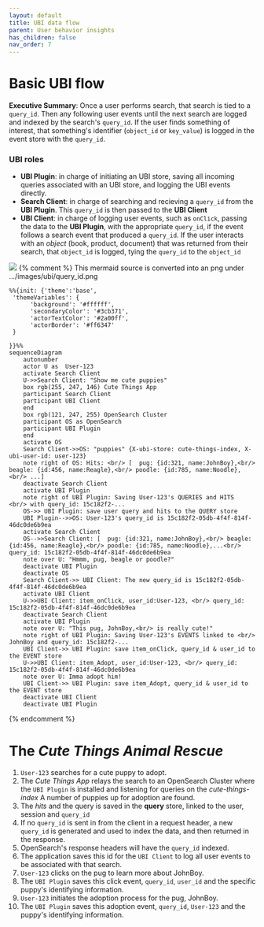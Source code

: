 ```yaml
---
layout: default
title: UBI data flow
parent: User behavior insights
has_children: false
nav_order: 7
---
```


# Basic UBI flow
**Executive Summary**: Once a user performs search, that search is tied to a `query_id`.  Then any following user events until the next search are logged and indexed by the search's `query_id`. If the user finds something of interest, that something's identifier (`object_id` or `key_value`) is logged in the event store with the `query_id`.

### UBI roles
- **UBI Plugin**: in charge of initiating an UBI store, saving all incoming queries associated with an UBI store, and logging the UBI events directly.
- **Search Client**: in charge of searching and recieving a `query_id` from the **UBI Plugin**.  This `query_id` is then passed to the **UBI Client**
- **UBI Client**: in charge of logging user events, such as `onClick`, passing the data to the **UBI Plugin**, with the appropriate `query_id`, if the event follows a search event that produced a `query_id`. 
If the user interacts with an *object* (book, product, document) that was returned from their search, that `object_id` is logged, tying the `query_id` to the `object_id`


<img src="{{site.url}}{{site.baseurl}}/images/ubi/query_id.png" />
{% comment %}
This mermaid source is converted into an png under 
.../images/ubi/query_id.png

<!-- vale off -->

```mermaid
%%{init: {'theme':'base',
 'themeVariables': {
      'background': '#ffffff',
      'secondaryColor': '#3cb371',
      'actorTextColor': '#2a00ff',
      'actorBorder': '#ff6347'
 }

}}%%
sequenceDiagram
    autonumber
    actor U as  User-123
    activate Search Client
    U->>Search Client: "Show me cute puppies"
    box rgb(255, 247, 146) Cute Things App
    participant Search Client
    participant UBI Client
    end  
    box rgb(121, 247, 255) OpenSearch Cluster
    participant OS as OpenSearch
    participant UBI Plugin
    end
    activate OS
    Search Client->>OS: "puppies" {X-ubi-store: cute-things-index, X-ubi-user-id: user-123}
    note right of OS: Hits: <br/> [  pug: {id:321, name:JohnBoy},<br/> beagle: {id:456, name:Reagle},<br/> poodle: {id:785, name:Noodle},<br/> ...]
    deactivate Search Client
    activate UBI Plugin
    note right of UBI Plugin: Saving User-123's QUERIES and HITS  <br/> with query_id: 15c182f2-...
    OS->> UBI Plugin: save user query and hits to the QUERY store
    UBI Plugin-->>OS: User-123's query_id is 15c182f2-05db-4f4f-814f-46dc0de6b9ea
    activate Search Client
    OS-->>Search Client: [  pug: {id:321, name:JohnBoy},<br/> beagle: {id:456, name:Reagle},<br/> poodle: {id:785, name:Noodle},...<br/> query_id: 15c182f2-05db-4f4f-814f-46dc0de6b9ea
    note over U: "Hmmm, pug, beagle or poodle?"
    deactivate UBI Plugin
    deactivate OS
    Search Client->> UBI Client: The new query_id is 15c182f2-05db-4f4f-814f-46dc0de6b9ea
    activate UBI Client
    U->>UBI Client: item_onClick, user_id:User-123, <br/> query_id: 15c182f2-05db-4f4f-814f-46dc0de6b9ea
    deactivate Search Client
    activate UBI Plugin
    note over U: "This pug, JohnBoy,<br/> is really cute!"
    note right of UBI Plugin: Saving User-123's EVENTS linked to <br/>  JohnBoy and query_id: 15c182f2-...
    UBI Client->> UBI Plugin: save item_onClick, query_id & user_id to the EVENT store
    U->>UBI Client: item_Adopt, user_id:User-123, <br/> query_id: 15c182f2-05db-4f4f-814f-46dc0de6b9ea
    note over U: Imma adopt him!
    UBI Client->> UBI Plugin: save item_Adopt, query_id & user_id to the EVENT store
    deactivate UBI Client
    deactivate UBI Plugin
```
{% endcomment %}

<!-- vale on -->

<!-- vale off -->
# The *Cute Things Animal Rescue*
<!-- vale on -->
1) `User-123` searches for a cute puppy to adopt.
2) The *Cute Things App* relays the search to an OpenSearch Cluster where the `UBI Plugin` is installed and listening for queries on the *cute-things-index*
A number of puppies up for adoption are found.
3) The *hits* and the query is saved in the **query** store, linked to the user, session and `query_id`
4) If no `query_id` is sent in from the client in a request header, a new `query_id` is generated and used to index the data, and then returned in the response.
5) OpenSearch's response headers will have the `query_id` indexed.
6) The application saves this id for the `UBI Client` to log all user events to be associated with that search.
7)  `User-123` clicks on the pug to learn more about JohnBoy.
8) The `UBI Plugin` saves this click event, `query_id`, `user_id` and the specific puppy's identifying information.
9) `User-123` initiates the adoption process for the pug, JohnBoy.
10) The `UBI Plugin` saves this adoption event, `query_id`, `User-123` and the puppy's identifying information.
